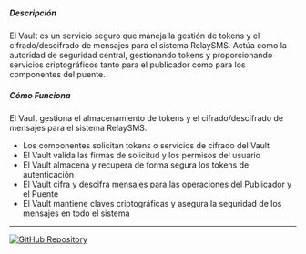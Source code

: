 ##### Descripción

El Vault es un servicio seguro que maneja la gestión de tokens y el cifrado/descifrado de mensajes para el sistema RelaySMS. Actúa como la autoridad de seguridad central, gestionando tokens y proporcionando servicios criptográficos tanto para el publicador como para los componentes del puente.

##### Cómo Funciona

El Vault gestiona el almacenamiento de tokens y el cifrado/descifrado de mensajes para el sistema RelaySMS.

- Los componentes solicitan tokens o servicios de cifrado del Vault
- El Vault valida las firmas de solicitud y los permisos del usuario
- El Vault almacena y recupera de forma segura los tokens de autenticación
- El Vault cifra y descifra mensajes para las operaciones del Publicador y el Puente
- El Vault mantiene claves criptográficas y asegura la seguridad de los mensajes en todo el sistema

---

[![GitHub Repository](https://img.shields.io/badge/🚀_Publisher-Repository-green?style=for-the-badge&logo=github)](https://github.com/smswithoutborders/RelaySMS-Vault)
